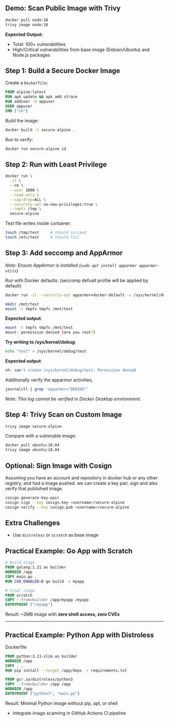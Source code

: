 ## Demo: Scan Public Image with Trivy

```bash
docker pull node:18
trivy image node:18
```

**Expected Output:**

- Total: 100+ vulnerabilities
- High/Critical vulnerabilities from base image (Debian/Ubuntu) and Node.js packages

## Step 1: Build a Secure Docker Image

Create a `Dockerfile`:

```Dockerfile
FROM alpine:latest
RUN apk update && apk add strace
RUN adduser -D appuser
USER appuser
CMD ["sh"]  
```

Build the image:

```bash
docker build -t secure-alpine .
```

Run to verify:

```bash
docker run secure-alpine id
```

## Step 2: Run with Least Privilege

```bash
docker run \
  -it \  
  --rm \
  --user 1000 \
  --read-only \
  --cap-drop=ALL \
  --security-opt no-new-privileges:true \
  --tmpfs /tmp \
  secure-alpine
```

 Test file writes inside container:

```bash
touch /tmp/test     # should succeed
touch /etc/test     # should fail
```

## Step 3: Add seccomp and AppArmor

*Note: Ensure AppArmor is installed (`sudo apt install apparmor apparmor-utils`)*

Run with Docker defaults: (seccomp defualt profile will be applied by default)

```bash
docker run -it --security-opt apparmor=docker-default -v /sys/kernel/debug:/sys/kernel/debug secure-alpine
```

```bash
mkdir /mnt/test
mount -t tmpfs tmpfs /mnt/test
```

**Expected output**:

```bash
mount -t tmpfs tmpfs /mnt/test
mount: permission denied (are you root?)
```

**Try writing to /sys/kernel/debug**: 

```bash
echo "test" > /sys/kernel/debug/test
```

**Expected output**:

```bash
sh: can't create /sys/kernel/debug/test: Permission denied
```

Additionally verify the apparmor activities,

```bash
journalctl | grep 'apparmor="DENIED"'
```

*Note: This log cannot be verified in Docker Desktop environment.*

## Step 4: Trivy Scan on Custom Image

```bash
trivy image secure-alpine
```

Compare with a vulnerable image:

```bash
docker pull ubuntu:18.04
trivy image ubuntu:18.04
```

## Optional: Sign Image with Cosign

Assuming you have an account and repository in docker hub or any other registry, and had a image pushed. we can create a key pair, sign and also verify that published image.

```bash
cosign generate-key-pair
cosign sign --key cosign.key <username>/secure-alpine
cosign verify --key cosign.pub <username>/secure-alpine
```

## Extra Challenges

- Use `distroless` or `scratch` as base image

## Practical Example: Go App with Scratch

```Dockerfile
# Build stage  
FROM golang:1.21 as builder  
WORKDIR /app  
COPY main.go .  
RUN CGO_ENABLED=0 go build -o myapp  

# Final stage  
FROM scratch 
COPY --from=builder /app/myapp /myapp  
ENTRYPOINT ["/myapp"]  
```

 Result: ~2MB image with **zero shell access, zero CVEs**

---

## Practical Example: Python App with Distroless

Dockerfile

```dockerfile
FROM python:3.11-slim as builder
WORKDIR /app
COPY . .
RUN pip install --target /app/deps -r requirements.txt

FROM gcr.io/distroless/python3
COPY --from=builder /app /app
WORKDIR /app
ENTRYPOINT ["python3", "main.py"]
```

Result: Minimal Python image without pip, apt, or shell

- Integrate image scanning in GitHub Actions CI pipeline
